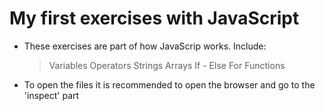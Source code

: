 # My first exercises with **JavaScript**

- These exercises are part of how JavaScrip works. Include:

  > Variables
  > Operators
  > Strings
  > Arrays
  > If - Else
  > For
  > Functions

- To open the files it is recommended to open the browser and go to the 'inspect' part
